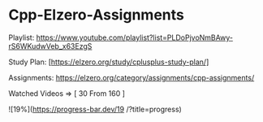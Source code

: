 # Cpp-Elzero-Assignments

Playlist: https://www.youtube.com/playlist?list=PLDoPjvoNmBAwy-rS6WKudwVeb_x63EzgS

Study Plan: [https://elzero.org/study/cplusplus-study-plan/]

Assignments: https://elzero.org/category/assignments/cpp-assignments/

Watched Videos => [ 30 From 160 ]

![19%](https://progress-bar.dev/19  /?title=progress)
